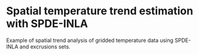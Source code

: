 # Spatial temperature trend estimation with SPDE-INLA

Example of spatial trend analysis of gridded temperature data using SPDE-INLA and excrusions sets. 
